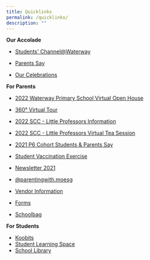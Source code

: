 ```yaml
---
title: Quicklinks
permalink: /quicklinks/
description: ""
---
```

**Our Accolade**  

*  [Students' Channel@Waterway](https://staging.d1vupma46t7042.amplifyapp.com/learning-experiences/our-students-our-pride-students-channel/)   
    
*   [Parents Say](https://waterwaypri.wixsite.com/wwps-openhouse/parents-say-1)
*   [Our Celebrations](https://staging.d1vupma46t7042.amplifyapp.com/learning-experiences/celebrations/)  
    

  
**For Parents**  

*   [2022 Waterway Primary School Virtual Open House](https://waterwaypri.wixsite.com/wwps-openhouse)
*   [360° Virtual Tour](https://roundme.com/embed/SvllymcqYPP96XdbxZ7Q)  
    
*   [2022 SCC - Little Professors Information](/files/Information%20%20Sheet%20SCC%20Waterway%20School%202022%2030%20Nov%202021.pdf)
    
*   [2022 SCC - Little Professors Virtual Tea Session](/files/Little%20Professors%20SCC%20Waterway%2030%20Nov%202021.pdf)
    
*   [2021 P6 Cohort Students & Parents Say](https://waterwaypri.wixsite.com/wwps-openhouse/2021-p6-cohort-students-parents-say)

*   [Student Vaccination Exercise](https://staging.d1vupma46t7042.amplifyapp.com/others/student-vaccination-exercise/)  
    
*   [Newsletter 2021](/files/Newsletter_2021.pdf)
    
*   [@parentingwith.moesg](https://instagram.com/parentingwith.moesg)
*   [Vendor Information](https://staging.d1vupma46t7042.amplifyapp.com/parents/vendor-information/)
*   [Forms](https://staging.d1vupma46t7042.amplifyapp.com/parents/forms/)
*   [Schoolbag](https://www.schoolbag.edu.sg/)

      
    

**For Students**

*   [Koobits](http://problemsums.koobits.com/)
*   [Student Learning Space  
    ](https://vle.learning.moe.edu.sg/login)
*   [School Library](https://schoolibrary.moe.edu.sg/waterwaypri/cgi-bin/spydus.exe/MSGTRN/WPAC/HOME)